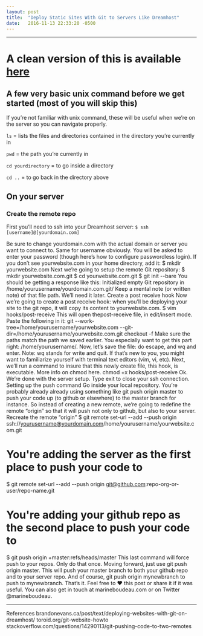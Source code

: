 ```yaml
---
layout: post
title:  "Deploy Static Sites With Git to Servers Like Dreamhost"
date:   2016-11-13 22:33:20 -0500
---
```


---


# A clean version of this is available [here](https://medium.com/@marineboudeau/deploy-static-sites-with-git-to-servers-like-dreamhost-8d15e2b6bc41)




## A few very basic unix command before we get started (most of you will skip this)
If you’re not familiar with unix command, these will be useful when we’re on the server so you can navigate properly.

`ls` = lists the files and directories contained in the directory you’re currently in

`pwd` = the path you’re currently in

`cd yourdirectory` = to go inside a directory

`cd ..` = to go back in the directory above

## On your server
### Create the remote repo
First you’ll need to ssh into your Dreamhost server:
```$ ssh [username]@[yourdomain.com]```

Be sure to change yourdomain.com with the actual domain or server you want to connect to. Same for username obviously.
You will be asked to enter your password (though here’s how to configure passwordless login).
If you don’t see yourwebsite.com in your home directory, add it:
$ mkdir yourwebsite.com
Next we’re going to setup the remote Git repository:
$ mkdir yourwebsite.com.git
$ cd yourwebsite.com.git
$ git init --bare
You should be getting a response like this:
Initialized empty Git repository in /home/yourusername/yourdomain.com.git/
Keep a mental note (or written note) of that file path. We’ll need it later.
Create a post receive hook
Now we’re going to create a post receive hook: when you’ll be deploying your site to the git repo, it will copy its content to yourwebsite.com.
$ vim hooks/post-receive
This will open thepost-receive file, in edit/insert mode.
Paste the following in it:
git --work-tree=/home/yourusername/yourwebsite.com --git-dir=/home/yourusername/yourwebsite.com.git checkout -f
Make sure the paths match the path we saved earlier. You especially want to get this part right: /home/yourusername/.
Now, let’s save the file: do escape, and wq and enter.
Note: wq stands for write and quit. If that’s new to you, you might want to familiarize yourself with terminal text editors (vim, vi, etc).
Next, we’ll run a command to insure that this newly create file, this hook, is executable. More info on chmod here.
chmod +x hooks/post-receive
Ok. We’re done with the server setup. Type exit to close your ssh connection.
Setting up the push command
Go inside your local repository. You’re probably already already using something like git push origin master to push your code up (to github or elsewhere) to the master branch for instance.
So instead of creating a new remote, we’re going to redefine the remote “origin” so that it will push not only to github, but also to your server.
Recreate the remote “origin”
$ git remote set-url --add --push origin ssh://yourusername@yourdomain.com/home/yourusername/yourwebsite.com.git
# You're adding the server as the first place to push your code to
$ git remote set-url --add --push origin git@github.com:repo-org-or-user/repo-name.git
# You're adding your github repo as the second place to push your code to
$ git push origin +master:refs/heads/master
This last command will force push to your repos. Only do that once. Moving forward, just use git push origin master. This will push your master branch to both your github repo and to your server repo.
And of course, git push origin mynewbranch to push to mynewbranch.
That’s it.
Feel free to ❤️ this post or share it if it was useful. You can also get in touch at marineboudeau.com or on Twitter @marineboudeau.


---

References
brandonevans.ca/post/text/deploying-websites-with-git-on-dreamhost/
toroid.org/git-website-howto
stackoverflow.com/questions/14290113/git-pushing-code-to-two-remotes
